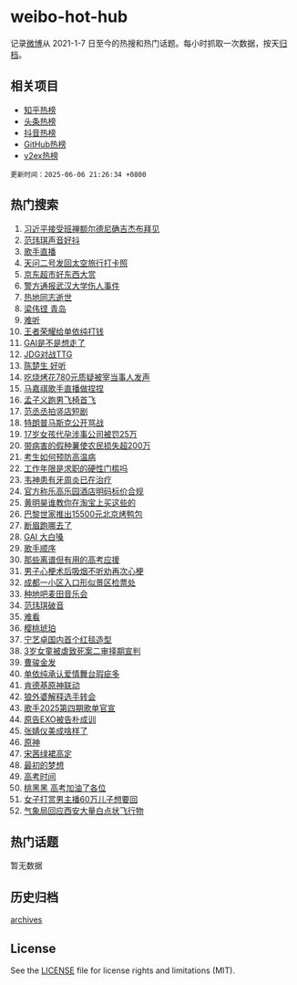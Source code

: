 # weibo-hot-hub

记录[微博](https://www.weibo.com)从 2021-1-7 日至今的热搜和热门话题。每小时抓取一次数据，按天[归档](archives)。

## 相关项目

- [知乎热榜](https://github.com/lonnyzhang423/zhihu-hot-hub)
- [头条热榜](https://github.com/lonnyzhang423/toutiao-hot-hub)
- [抖音热榜](https://github.com/lonnyzhang423/douyin-hot-hub)
- [GitHub热榜](https://github.com/lonnyzhang423/github-hot-hub)
- [v2ex热榜](https://github.com/lonnyzhang423/v2ex-hot-hub)


`更新时间：2025-06-06 21:26:34 +0800`

## 热门搜索

1. [习近平接受班禅额尔德尼确吉杰布拜见](https://m.weibo.cn/search?containerid=100103type%3D1%26t%3D10%26q%3D%23%E4%B9%A0%E8%BF%91%E5%B9%B3%E6%8E%A5%E5%8F%97%E7%8F%AD%E7%A6%85%E9%A2%9D%E5%B0%94%E5%BE%B7%E5%B0%BC%E7%A1%AE%E5%90%89%E6%9D%B0%E5%B8%83%E6%8B%9C%E8%A7%81%23&stream_entry_id=51&isnewpage=1&extparam=seat%3D1%26q%3D%2523%25E4%25B9%25A0%25E8%25BF%2591%25E5%25B9%25B3%25E6%258E%25A5%25E5%258F%2597%25E7%258F%25AD%25E7%25A6%2585%25E9%25A2%259D%25E5%25B0%2594%25E5%25BE%25B7%25E5%25B0%25BC%25E7%25A1%25AE%25E5%2590%2589%25E6%259D%25B0%25E5%25B8%2583%25E6%258B%259C%25E8%25A7%2581%2523%26filter_type%3Drealtimehot%26stream_entry_id%3D51%26c_type%3D51%26pos%3D0%26cate%3D10103%26dgr%3D0%26display_time%3D1749216388%26pre_seqid%3D17492163888369102902788)
1. [范玮琪声音好抖](https://m.weibo.cn/search?containerid=100103type%3D1%26t%3D10%26q%3D%E8%8C%83%E7%8E%AE%E7%90%AA%E5%A3%B0%E9%9F%B3%E5%A5%BD%E6%8A%96&stream_entry_id=31&isnewpage=1&extparam=seat%3D1%26flag%3D4%26c_type%3D31%26pos%3D0%26cate%3D5001%26q%3D%25E8%258C%2583%25E7%258E%25AE%25E7%2590%25AA%25E5%25A3%25B0%25E9%259F%25B3%25E5%25A5%25BD%25E6%258A%2596%26band_rank%3D1%26stream_entry_id%3D31%26filter_type%3Drealtimehot%26realpos%3D1%26lcate%3D5001%26dgr%3D0%26display_time%3D1749216388%26pre_seqid%3D17492163888369102902788)
1. [歌手直播](https://m.weibo.cn/search?containerid=100103type%3D1%26t%3D10%26q%3D%E6%AD%8C%E6%89%8B%E7%9B%B4%E6%92%AD&stream_entry_id=31&isnewpage=1&extparam=seat%3D1%26flag%3D2%26c_type%3D31%26pos%3D1%26cate%3D5001%26q%3D%25E6%25AD%258C%25E6%2589%258B%25E7%259B%25B4%25E6%2592%25AD%26band_rank%3D2%26stream_entry_id%3D31%26filter_type%3Drealtimehot%26realpos%3D2%26lcate%3D5001%26dgr%3D0%26display_time%3D1749216388%26pre_seqid%3D17492163888369102902788)
1. [天问二号发回太空旅行打卡照](https://m.weibo.cn/search?containerid=100103type%3D1%26t%3D10%26q%3D%23%E5%A4%A9%E9%97%AE%E4%BA%8C%E5%8F%B7%E5%8F%91%E5%9B%9E%E5%A4%AA%E7%A9%BA%E6%97%85%E8%A1%8C%E6%89%93%E5%8D%A1%E7%85%A7%23&stream_entry_id=31&isnewpage=1&extparam=seat%3D1%26flag%3D0%26c_type%3D31%26pos%3D2%26cate%3D5001%26q%3D%2523%25E5%25A4%25A9%25E9%2597%25AE%25E4%25BA%258C%25E5%258F%25B7%25E5%258F%2591%25E5%259B%259E%25E5%25A4%25AA%25E7%25A9%25BA%25E6%2597%2585%25E8%25A1%258C%25E6%2589%2593%25E5%258D%25A1%25E7%2585%25A7%2523%26band_rank%3D3%26stream_entry_id%3D31%26filter_type%3Drealtimehot%26realpos%3D3%26lcate%3D5001%26dgr%3D0%26display_time%3D1749216388%26pre_seqid%3D17492163888369102902788)
1. [京东超市好东西大赏](https://m.weibo.cn/search?containerid=100103type%3D1%26t%3D10%26q%3D%23%E4%BA%AC%E4%B8%9C%E8%B6%85%E5%B8%82%E5%A5%BD%E4%B8%9C%E8%A5%BF%E5%A4%A7%E8%B5%8F%23&stream_entry_id=31&isnewpage=1&extparam=seat%3D1%26filter_type%3Drealtimehot%26c_type%3D31%26pos%3D3%26cate%3D5001%26q%3D%2523%25E4%25BA%25AC%25E4%25B8%259C%25E8%25B6%2585%25E5%25B8%2582%25E5%25A5%25BD%25E4%25B8%259C%25E8%25A5%25BF%25E5%25A4%25A7%25E8%25B5%258F%2523%26band_rank%3D4%26dgr%3D0%26adid%3D288799%26is_ad_pos%3D1%26topic_ad%3D1%26lcate%3D5001%26stream_entry_id%3D31%26display_time%3D1749216388%26pre_seqid%3D17492163888369102902788)
1. [警方通报武汉大学伤人事件](https://m.weibo.cn/search?containerid=100103type%3D1%26t%3D10%26q%3D%23%E8%AD%A6%E6%96%B9%E9%80%9A%E6%8A%A5%E6%AD%A6%E6%B1%89%E5%A4%A7%E5%AD%A6%E4%BC%A4%E4%BA%BA%E4%BA%8B%E4%BB%B6%23&stream_entry_id=31&isnewpage=1&extparam=seat%3D1%26flag%3D0%26c_type%3D31%26pos%3D4%26cate%3D5001%26q%3D%2523%25E8%25AD%25A6%25E6%2596%25B9%25E9%2580%259A%25E6%258A%25A5%25E6%25AD%25A6%25E6%25B1%2589%25E5%25A4%25A7%25E5%25AD%25A6%25E4%25BC%25A4%25E4%25BA%25BA%25E4%25BA%258B%25E4%25BB%25B6%2523%26band_rank%3D4%26stream_entry_id%3D31%26filter_type%3Drealtimehot%26realpos%3D4%26lcate%3D5001%26dgr%3D0%26display_time%3D1749216388%26pre_seqid%3D17492163888369102902788)
1. [热地同志逝世](https://m.weibo.cn/search?containerid=100103type%3D1%26t%3D10%26q%3D%23%E7%83%AD%E5%9C%B0%E5%90%8C%E5%BF%97%E9%80%9D%E4%B8%96%23&stream_entry_id=31&isnewpage=1&extparam=seat%3D1%26flag%3D1%26c_type%3D31%26pos%3D5%26cate%3D5001%26q%3D%2523%25E7%2583%25AD%25E5%259C%25B0%25E5%2590%258C%25E5%25BF%2597%25E9%2580%259D%25E4%25B8%2596%2523%26band_rank%3D5%26stream_entry_id%3D31%26filter_type%3Drealtimehot%26realpos%3D5%26lcate%3D5001%26dgr%3D0%26display_time%3D1749216388%26pre_seqid%3D17492163888369102902788)
1. [梁伟铿 青岛](https://m.weibo.cn/search?containerid=100103type%3D1%26t%3D10%26q%3D%E6%A2%81%E4%BC%9F%E9%93%BF+%E9%9D%92%E5%B2%9B&stream_entry_id=31&isnewpage=1&extparam=seat%3D1%26flag%3D1%26c_type%3D31%26pos%3D6%26cate%3D5001%26q%3D%25E6%25A2%2581%25E4%25BC%259F%25E9%2593%25BF%2520%25E9%259D%2592%25E5%25B2%259B%26band_rank%3D6%26stream_entry_id%3D31%26filter_type%3Drealtimehot%26realpos%3D6%26lcate%3D5001%26dgr%3D0%26display_time%3D1749216388%26pre_seqid%3D17492163888369102902788)
1. [难听](https://m.weibo.cn/search?containerid=100103type%3D1%26t%3D10%26q%3D%E9%9A%BE%E5%90%AC&stream_entry_id=31&isnewpage=1&extparam=seat%3D1%26flag%3D1%26c_type%3D31%26pos%3D7%26cate%3D5001%26q%3D%25E9%259A%25BE%25E5%2590%25AC%26band_rank%3D7%26stream_entry_id%3D31%26filter_type%3Drealtimehot%26realpos%3D7%26lcate%3D5001%26dgr%3D0%26display_time%3D1749216388%26pre_seqid%3D17492163888369102902788)
1. [王者荣耀给单依纯打钱](https://m.weibo.cn/search?containerid=100103type%3D1%26t%3D10%26q%3D%E7%8E%8B%E8%80%85%E8%8D%A3%E8%80%80%E7%BB%99%E5%8D%95%E4%BE%9D%E7%BA%AF%E6%89%93%E9%92%B1&stream_entry_id=31&isnewpage=1&extparam=seat%3D1%26flag%3D1%26c_type%3D31%26pos%3D8%26cate%3D5001%26q%3D%25E7%258E%258B%25E8%2580%2585%25E8%258D%25A3%25E8%2580%2580%25E7%25BB%2599%25E5%258D%2595%25E4%25BE%259D%25E7%25BA%25AF%25E6%2589%2593%25E9%2592%25B1%26band_rank%3D8%26stream_entry_id%3D31%26filter_type%3Drealtimehot%26realpos%3D8%26lcate%3D5001%26dgr%3D0%26display_time%3D1749216388%26pre_seqid%3D17492163888369102902788)
1. [GAI是不是想走了](https://m.weibo.cn/search?containerid=100103type%3D1%26t%3D10%26q%3DGAI%E6%98%AF%E4%B8%8D%E6%98%AF%E6%83%B3%E8%B5%B0%E4%BA%86&stream_entry_id=31&isnewpage=1&extparam=seat%3D1%26flag%3D1%26c_type%3D31%26pos%3D9%26cate%3D5001%26q%3DGAI%25E6%2598%25AF%25E4%25B8%258D%25E6%2598%25AF%25E6%2583%25B3%25E8%25B5%25B0%25E4%25BA%2586%26band_rank%3D9%26stream_entry_id%3D31%26filter_type%3Drealtimehot%26realpos%3D9%26lcate%3D5001%26dgr%3D0%26display_time%3D1749216388%26pre_seqid%3D17492163888369102902788)
1. [JDG对战TTG](https://m.weibo.cn/search?containerid=100103type%3D1%26t%3D10%26q%3DJDG%E5%AF%B9%E6%88%98TTG&stream_entry_id=31&isnewpage=1&extparam=seat%3D1%26flag%3D1%26c_type%3D31%26pos%3D10%26cate%3D5001%26q%3DJDG%25E5%25AF%25B9%25E6%2588%2598TTG%26band_rank%3D10%26stream_entry_id%3D31%26filter_type%3Drealtimehot%26realpos%3D10%26lcate%3D5001%26dgr%3D0%26display_time%3D1749216388%26pre_seqid%3D17492163888369102902788)
1. [陈楚生 好听](https://m.weibo.cn/search?containerid=100103type%3D1%26t%3D10%26q%3D%E9%99%88%E6%A5%9A%E7%94%9F+%E5%A5%BD%E5%90%AC&stream_entry_id=31&isnewpage=1&extparam=seat%3D1%26flag%3D1%26c_type%3D31%26pos%3D11%26cate%3D5001%26q%3D%25E9%2599%2588%25E6%25A5%259A%25E7%2594%259F%2520%25E5%25A5%25BD%25E5%2590%25AC%26band_rank%3D11%26stream_entry_id%3D31%26filter_type%3Drealtimehot%26realpos%3D11%26lcate%3D5001%26dgr%3D0%26display_time%3D1749216388%26pre_seqid%3D17492163888369102902788)
1. [吃烧烤花780元质疑被宰当事人发声](https://m.weibo.cn/search?containerid=100103type%3D1%26t%3D10%26q%3D%23%E5%90%83%E7%83%A7%E7%83%A4%E8%8A%B1780%E5%85%83%E8%B4%A8%E7%96%91%E8%A2%AB%E5%AE%B0%E5%BD%93%E4%BA%8B%E4%BA%BA%E5%8F%91%E5%A3%B0%23&stream_entry_id=31&isnewpage=1&extparam=seat%3D1%26flag%3D1%26c_type%3D31%26pos%3D12%26cate%3D5001%26q%3D%2523%25E5%2590%2583%25E7%2583%25A7%25E7%2583%25A4%25E8%258A%25B1780%25E5%2585%2583%25E8%25B4%25A8%25E7%2596%2591%25E8%25A2%25AB%25E5%25AE%25B0%25E5%25BD%2593%25E4%25BA%258B%25E4%25BA%25BA%25E5%258F%2591%25E5%25A3%25B0%2523%26band_rank%3D12%26stream_entry_id%3D31%26filter_type%3Drealtimehot%26realpos%3D12%26lcate%3D5001%26dgr%3D0%26display_time%3D1749216388%26pre_seqid%3D17492163888369102902788)
1. [马嘉祺歌手直播做捏捏](https://m.weibo.cn/search?containerid=100103type%3D1%26t%3D10%26q%3D%23%E9%A9%AC%E5%98%89%E7%A5%BA%E6%AD%8C%E6%89%8B%E7%9B%B4%E6%92%AD%E5%81%9A%E6%8D%8F%E6%8D%8F%23&stream_entry_id=31&isnewpage=1&extparam=seat%3D1%26flag%3D1%26c_type%3D31%26pos%3D13%26cate%3D5001%26q%3D%2523%25E9%25A9%25AC%25E5%2598%2589%25E7%25A5%25BA%25E6%25AD%258C%25E6%2589%258B%25E7%259B%25B4%25E6%2592%25AD%25E5%2581%259A%25E6%258D%258F%25E6%258D%258F%2523%26band_rank%3D13%26stream_entry_id%3D31%26filter_type%3Drealtimehot%26realpos%3D13%26lcate%3D5001%26dgr%3D0%26display_time%3D1749216388%26pre_seqid%3D17492163888369102902788)
1. [孟子义跑男飞椅首飞](https://m.weibo.cn/search?containerid=100103type%3D1%26t%3D10%26q%3D%E5%AD%9F%E5%AD%90%E4%B9%89%E8%B7%91%E7%94%B7%E9%A3%9E%E6%A4%85%E9%A6%96%E9%A3%9E&stream_entry_id=31&isnewpage=1&extparam=seat%3D1%26flag%3D1%26c_type%3D31%26pos%3D14%26cate%3D5001%26q%3D%25E5%25AD%259F%25E5%25AD%2590%25E4%25B9%2589%25E8%25B7%2591%25E7%2594%25B7%25E9%25A3%259E%25E6%25A4%2585%25E9%25A6%2596%25E9%25A3%259E%26band_rank%3D14%26stream_entry_id%3D31%26filter_type%3Drealtimehot%26realpos%3D14%26lcate%3D5001%26dgr%3D0%26display_time%3D1749216388%26pre_seqid%3D17492163888369102902788)
1. [范丞丞拍竖店短剧](https://m.weibo.cn/search?containerid=100103type%3D1%26t%3D10%26q%3D%E8%8C%83%E4%B8%9E%E4%B8%9E%E6%8B%8D%E7%AB%96%E5%BA%97%E7%9F%AD%E5%89%A7&stream_entry_id=31&isnewpage=1&extparam=seat%3D1%26flag%3D1%26c_type%3D31%26pos%3D15%26cate%3D5001%26q%3D%25E8%258C%2583%25E4%25B8%259E%25E4%25B8%259E%25E6%258B%258D%25E7%25AB%2596%25E5%25BA%2597%25E7%259F%25AD%25E5%2589%25A7%26band_rank%3D15%26stream_entry_id%3D31%26filter_type%3Drealtimehot%26realpos%3D15%26lcate%3D5001%26dgr%3D0%26display_time%3D1749216388%26pre_seqid%3D17492163888369102902788)
1. [特朗普马斯克公开骂战](https://m.weibo.cn/search?containerid=100103type%3D1%26t%3D10%26q%3D%23%E7%89%B9%E6%9C%97%E6%99%AE%E9%A9%AC%E6%96%AF%E5%85%8B%E5%85%AC%E5%BC%80%E9%AA%82%E6%88%98%23&stream_entry_id=31&isnewpage=1&extparam=seat%3D1%26flag%3D2%26c_type%3D31%26pos%3D16%26cate%3D5001%26q%3D%2523%25E7%2589%25B9%25E6%259C%2597%25E6%2599%25AE%25E9%25A9%25AC%25E6%2596%25AF%25E5%2585%258B%25E5%2585%25AC%25E5%25BC%2580%25E9%25AA%2582%25E6%2588%2598%2523%26band_rank%3D16%26stream_entry_id%3D31%26filter_type%3Drealtimehot%26realpos%3D16%26lcate%3D5001%26dgr%3D0%26display_time%3D1749216388%26pre_seqid%3D17492163888369102902788)
1. [17岁女孩代孕涉事公司被罚25万](https://m.weibo.cn/search?containerid=100103type%3D1%26t%3D10%26q%3D%2317%E5%B2%81%E5%A5%B3%E5%AD%A9%E4%BB%A3%E5%AD%95%E6%B6%89%E4%BA%8B%E5%85%AC%E5%8F%B8%E8%A2%AB%E7%BD%9A25%E4%B8%87%23&stream_entry_id=31&isnewpage=1&extparam=seat%3D1%26flag%3D1%26c_type%3D31%26pos%3D17%26cate%3D5001%26q%3D%252317%25E5%25B2%2581%25E5%25A5%25B3%25E5%25AD%25A9%25E4%25BB%25A3%25E5%25AD%2595%25E6%25B6%2589%25E4%25BA%258B%25E5%2585%25AC%25E5%258F%25B8%25E8%25A2%25AB%25E7%25BD%259A25%25E4%25B8%2587%2523%26band_rank%3D17%26stream_entry_id%3D31%26filter_type%3Drealtimehot%26realpos%3D17%26lcate%3D5001%26dgr%3D0%26display_time%3D1749216388%26pre_seqid%3D17492163888369102902788)
1. [带病害的假种薯使农民损失超200万](https://m.weibo.cn/search?containerid=100103type%3D1%26t%3D10%26q%3D%23%E5%B8%A6%E7%97%85%E5%AE%B3%E7%9A%84%E5%81%87%E7%A7%8D%E8%96%AF%E4%BD%BF%E5%86%9C%E6%B0%91%E6%8D%9F%E5%A4%B1%E8%B6%85200%E4%B8%87%23&stream_entry_id=31&isnewpage=1&extparam=seat%3D1%26flag%3D1%26c_type%3D31%26pos%3D18%26cate%3D5001%26q%3D%2523%25E5%25B8%25A6%25E7%2597%2585%25E5%25AE%25B3%25E7%259A%2584%25E5%2581%2587%25E7%25A7%258D%25E8%2596%25AF%25E4%25BD%25BF%25E5%2586%259C%25E6%25B0%2591%25E6%258D%259F%25E5%25A4%25B1%25E8%25B6%2585200%25E4%25B8%2587%2523%26band_rank%3D18%26stream_entry_id%3D31%26filter_type%3Drealtimehot%26realpos%3D18%26lcate%3D5001%26dgr%3D0%26display_time%3D1749216388%26pre_seqid%3D17492163888369102902788)
1. [考生如何预防高温病](https://m.weibo.cn/search?containerid=100103type%3D1%26t%3D10%26q%3D%E8%80%83%E7%94%9F%E5%A6%82%E4%BD%95%E9%A2%84%E9%98%B2%E9%AB%98%E6%B8%A9%E7%97%85&stream_entry_id=31&isnewpage=1&extparam=seat%3D1%26filter_type%3Drealtimehot%26c_type%3D31%26pos%3D19%26cate%3D5001%26q%3D%25E8%2580%2583%25E7%2594%259F%25E5%25A6%2582%25E4%25BD%2595%25E9%25A2%2584%25E9%2598%25B2%25E9%25AB%2598%25E6%25B8%25A9%25E7%2597%2585%26band_rank%3D19%26dgr%3D0%26flag%3D1%26lcate%3D5001%26realpos%3D19%26is_ai_ask%3D1%26stream_entry_id%3D31%26display_time%3D1749216388%26pre_seqid%3D17492163888369102902788)
1. [工作年限是求职的硬性门槛吗](https://m.weibo.cn/search?containerid=100103type%3D1%26t%3D10%26q%3D%E5%B7%A5%E4%BD%9C%E5%B9%B4%E9%99%90%E6%98%AF%E6%B1%82%E8%81%8C%E7%9A%84%E7%A1%AC%E6%80%A7%E9%97%A8%E6%A7%9B%E5%90%97&stream_entry_id=31&isnewpage=1&extparam=seat%3D1%26filter_type%3Drealtimehot%26c_type%3D31%26pos%3D20%26cate%3D5001%26q%3D%25E5%25B7%25A5%25E4%25BD%259C%25E5%25B9%25B4%25E9%2599%2590%25E6%2598%25AF%25E6%25B1%2582%25E8%2581%258C%25E7%259A%2584%25E7%25A1%25AC%25E6%2580%25A7%25E9%2597%25A8%25E6%25A7%259B%25E5%2590%2597%26band_rank%3D20%26dgr%3D0%26flag%3D1%26lcate%3D5001%26realpos%3D20%26is_ai_ask%3D1%26stream_entry_id%3D31%26display_time%3D1749216388%26pre_seqid%3D17492163888369102902788)
1. [韦神患有牙周炎已在治疗](https://m.weibo.cn/search?containerid=100103type%3D1%26t%3D10%26q%3D%23%E9%9F%A6%E7%A5%9E%E6%82%A3%E6%9C%89%E7%89%99%E5%91%A8%E7%82%8E%E5%B7%B2%E5%9C%A8%E6%B2%BB%E7%96%97%23&stream_entry_id=31&isnewpage=1&extparam=seat%3D1%26flag%3D0%26c_type%3D31%26pos%3D21%26cate%3D5001%26q%3D%2523%25E9%259F%25A6%25E7%25A5%259E%25E6%2582%25A3%25E6%259C%2589%25E7%2589%2599%25E5%2591%25A8%25E7%2582%258E%25E5%25B7%25B2%25E5%259C%25A8%25E6%25B2%25BB%25E7%2596%2597%2523%26band_rank%3D21%26stream_entry_id%3D31%26filter_type%3Drealtimehot%26realpos%3D21%26lcate%3D5001%26dgr%3D0%26display_time%3D1749216388%26pre_seqid%3D17492163888369102902788)
1. [官方称乐高乐园酒店明码标价合规](https://m.weibo.cn/search?containerid=100103type%3D1%26t%3D10%26q%3D%23%E5%AE%98%E6%96%B9%E7%A7%B0%E4%B9%90%E9%AB%98%E4%B9%90%E5%9B%AD%E9%85%92%E5%BA%97%E6%98%8E%E7%A0%81%E6%A0%87%E4%BB%B7%E5%90%88%E8%A7%84%23&stream_entry_id=31&isnewpage=1&extparam=seat%3D1%26flag%3D1%26c_type%3D31%26pos%3D22%26cate%3D5001%26q%3D%2523%25E5%25AE%2598%25E6%2596%25B9%25E7%25A7%25B0%25E4%25B9%2590%25E9%25AB%2598%25E4%25B9%2590%25E5%259B%25AD%25E9%2585%2592%25E5%25BA%2597%25E6%2598%258E%25E7%25A0%2581%25E6%25A0%2587%25E4%25BB%25B7%25E5%2590%2588%25E8%25A7%2584%2523%26band_rank%3D22%26stream_entry_id%3D31%26filter_type%3Drealtimehot%26realpos%3D22%26lcate%3D5001%26dgr%3D0%26display_time%3D1749216388%26pre_seqid%3D17492163888369102902788)
1. [黄明昊谁教你在淘宝上买这些的](https://m.weibo.cn/search?containerid=100103type%3D1%26t%3D10%26q%3D%23%E9%BB%84%E6%98%8E%E6%98%8A%E8%B0%81%E6%95%99%E4%BD%A0%E5%9C%A8%E6%B7%98%E5%AE%9D%E4%B8%8A%E4%B9%B0%E8%BF%99%E4%BA%9B%E7%9A%84%23&stream_entry_id=31&isnewpage=1&extparam=seat%3D1%26flag%3D1%26c_type%3D31%26pos%3D23%26cate%3D5001%26q%3D%2523%25E9%25BB%2584%25E6%2598%258E%25E6%2598%258A%25E8%25B0%2581%25E6%2595%2599%25E4%25BD%25A0%25E5%259C%25A8%25E6%25B7%2598%25E5%25AE%259D%25E4%25B8%258A%25E4%25B9%25B0%25E8%25BF%2599%25E4%25BA%259B%25E7%259A%2584%2523%26band_rank%3D23%26stream_entry_id%3D31%26filter_type%3Drealtimehot%26realpos%3D23%26lcate%3D5001%26dgr%3D0%26display_time%3D1749216388%26pre_seqid%3D17492163888369102902788)
1. [巴黎世家推出15500元北京烤鸭包](https://m.weibo.cn/search?containerid=100103type%3D1%26t%3D10%26q%3D%23%E5%B7%B4%E9%BB%8E%E4%B8%96%E5%AE%B6%E6%8E%A8%E5%87%BA15500%E5%85%83%E5%8C%97%E4%BA%AC%E7%83%A4%E9%B8%AD%E5%8C%85%23&stream_entry_id=31&isnewpage=1&extparam=seat%3D1%26flag%3D0%26c_type%3D31%26pos%3D24%26cate%3D5001%26q%3D%2523%25E5%25B7%25B4%25E9%25BB%258E%25E4%25B8%2596%25E5%25AE%25B6%25E6%258E%25A8%25E5%2587%25BA15500%25E5%2585%2583%25E5%258C%2597%25E4%25BA%25AC%25E7%2583%25A4%25E9%25B8%25AD%25E5%258C%2585%2523%26band_rank%3D24%26stream_entry_id%3D31%26filter_type%3Drealtimehot%26realpos%3D24%26lcate%3D5001%26dgr%3D0%26display_time%3D1749216388%26pre_seqid%3D17492163888369102902788)
1. [断眉跑哪去了](https://m.weibo.cn/search?containerid=100103type%3D1%26t%3D10%26q%3D%E6%96%AD%E7%9C%89%E8%B7%91%E5%93%AA%E5%8E%BB%E4%BA%86&stream_entry_id=31&isnewpage=1&extparam=seat%3D1%26flag%3D1%26c_type%3D31%26pos%3D25%26cate%3D5001%26q%3D%25E6%2596%25AD%25E7%259C%2589%25E8%25B7%2591%25E5%2593%25AA%25E5%258E%25BB%25E4%25BA%2586%26band_rank%3D25%26stream_entry_id%3D31%26filter_type%3Drealtimehot%26realpos%3D25%26lcate%3D5001%26dgr%3D0%26display_time%3D1749216388%26pre_seqid%3D17492163888369102902788)
1. [GAI 大白嗓](https://m.weibo.cn/search?containerid=100103type%3D1%26t%3D10%26q%3DGAI+%E5%A4%A7%E7%99%BD%E5%97%93&stream_entry_id=31&isnewpage=1&extparam=seat%3D1%26flag%3D1%26c_type%3D31%26pos%3D26%26cate%3D5001%26q%3DGAI%2520%25E5%25A4%25A7%25E7%2599%25BD%25E5%2597%2593%26band_rank%3D26%26stream_entry_id%3D31%26filter_type%3Drealtimehot%26realpos%3D26%26lcate%3D5001%26dgr%3D0%26display_time%3D1749216388%26pre_seqid%3D17492163888369102902788)
1. [歌手顺序](https://m.weibo.cn/search?containerid=100103type%3D1%26t%3D10%26q%3D%E6%AD%8C%E6%89%8B%E9%A1%BA%E5%BA%8F&stream_entry_id=31&isnewpage=1&extparam=seat%3D1%26flag%3D1%26c_type%3D31%26pos%3D27%26cate%3D5001%26q%3D%25E6%25AD%258C%25E6%2589%258B%25E9%25A1%25BA%25E5%25BA%258F%26band_rank%3D27%26stream_entry_id%3D31%26filter_type%3Drealtimehot%26realpos%3D27%26lcate%3D5001%26dgr%3D0%26display_time%3D1749216388%26pre_seqid%3D17492163888369102902788)
1. [那些离谱但有用的高考应援](https://m.weibo.cn/search?containerid=100103type%3D1%26t%3D10%26q%3D%23%E9%82%A3%E4%BA%9B%E7%A6%BB%E8%B0%B1%E4%BD%86%E6%9C%89%E7%94%A8%E7%9A%84%E9%AB%98%E8%80%83%E5%BA%94%E6%8F%B4%23&stream_entry_id=31&isnewpage=1&extparam=seat%3D1%26flag%3D1%26c_type%3D31%26pos%3D28%26cate%3D5001%26q%3D%2523%25E9%2582%25A3%25E4%25BA%259B%25E7%25A6%25BB%25E8%25B0%25B1%25E4%25BD%2586%25E6%259C%2589%25E7%2594%25A8%25E7%259A%2584%25E9%25AB%2598%25E8%2580%2583%25E5%25BA%2594%25E6%258F%25B4%2523%26band_rank%3D28%26stream_entry_id%3D31%26filter_type%3Drealtimehot%26realpos%3D28%26lcate%3D5001%26dgr%3D0%26display_time%3D1749216388%26pre_seqid%3D17492163888369102902788)
1. [男子心梗术后吸烟不听劝再次心梗](https://m.weibo.cn/search?containerid=100103type%3D1%26t%3D10%26q%3D%23%E7%94%B7%E5%AD%90%E5%BF%83%E6%A2%97%E6%9C%AF%E5%90%8E%E5%90%B8%E7%83%9F%E4%B8%8D%E5%90%AC%E5%8A%9D%E5%86%8D%E6%AC%A1%E5%BF%83%E6%A2%97%23&stream_entry_id=31&isnewpage=1&extparam=seat%3D1%26flag%3D1%26c_type%3D31%26pos%3D29%26cate%3D5001%26q%3D%2523%25E7%2594%25B7%25E5%25AD%2590%25E5%25BF%2583%25E6%25A2%2597%25E6%259C%25AF%25E5%2590%258E%25E5%2590%25B8%25E7%2583%259F%25E4%25B8%258D%25E5%2590%25AC%25E5%258A%259D%25E5%2586%258D%25E6%25AC%25A1%25E5%25BF%2583%25E6%25A2%2597%2523%26band_rank%3D29%26stream_entry_id%3D31%26filter_type%3Drealtimehot%26realpos%3D29%26lcate%3D5001%26dgr%3D0%26display_time%3D1749216388%26pre_seqid%3D17492163888369102902788)
1. [成都一小区入口形似景区检票处](https://m.weibo.cn/search?containerid=100103type%3D1%26t%3D10%26q%3D%23%E6%88%90%E9%83%BD%E4%B8%80%E5%B0%8F%E5%8C%BA%E5%85%A5%E5%8F%A3%E5%BD%A2%E4%BC%BC%E6%99%AF%E5%8C%BA%E6%A3%80%E7%A5%A8%E5%A4%84%23&stream_entry_id=31&isnewpage=1&extparam=seat%3D1%26flag%3D0%26c_type%3D31%26pos%3D30%26cate%3D5001%26q%3D%2523%25E6%2588%2590%25E9%2583%25BD%25E4%25B8%2580%25E5%25B0%258F%25E5%258C%25BA%25E5%2585%25A5%25E5%258F%25A3%25E5%25BD%25A2%25E4%25BC%25BC%25E6%2599%25AF%25E5%258C%25BA%25E6%25A3%2580%25E7%25A5%25A8%25E5%25A4%2584%2523%26band_rank%3D30%26stream_entry_id%3D31%26filter_type%3Drealtimehot%26realpos%3D30%26lcate%3D5001%26dgr%3D0%26display_time%3D1749216388%26pre_seqid%3D17492163888369102902788)
1. [种地吧麦田音乐会](https://m.weibo.cn/search?containerid=100103type%3D1%26t%3D10%26q%3D%E7%A7%8D%E5%9C%B0%E5%90%A7%E9%BA%A6%E7%94%B0%E9%9F%B3%E4%B9%90%E4%BC%9A&stream_entry_id=31&isnewpage=1&extparam=seat%3D1%26flag%3D0%26c_type%3D31%26pos%3D31%26cate%3D5001%26q%3D%25E7%25A7%258D%25E5%259C%25B0%25E5%2590%25A7%25E9%25BA%25A6%25E7%2594%25B0%25E9%259F%25B3%25E4%25B9%2590%25E4%25BC%259A%26band_rank%3D31%26stream_entry_id%3D31%26filter_type%3Drealtimehot%26realpos%3D31%26lcate%3D5001%26dgr%3D0%26display_time%3D1749216388%26pre_seqid%3D17492163888369102902788)
1. [范玮琪破音](https://m.weibo.cn/search?containerid=100103type%3D1%26t%3D10%26q%3D%E8%8C%83%E7%8E%AE%E7%90%AA%E7%A0%B4%E9%9F%B3&stream_entry_id=31&isnewpage=1&extparam=seat%3D1%26flag%3D1%26c_type%3D31%26pos%3D32%26cate%3D5001%26q%3D%25E8%258C%2583%25E7%258E%25AE%25E7%2590%25AA%25E7%25A0%25B4%25E9%259F%25B3%26band_rank%3D32%26stream_entry_id%3D31%26filter_type%3Drealtimehot%26realpos%3D32%26lcate%3D5001%26dgr%3D0%26display_time%3D1749216388%26pre_seqid%3D17492163888369102902788)
1. [难看](https://m.weibo.cn/search?containerid=100103type%3D1%26t%3D10%26q%3D%E9%9A%BE%E7%9C%8B&stream_entry_id=31&isnewpage=1&extparam=seat%3D1%26flag%3D0%26c_type%3D31%26pos%3D33%26cate%3D5001%26q%3D%25E9%259A%25BE%25E7%259C%258B%26band_rank%3D33%26stream_entry_id%3D31%26filter_type%3Drealtimehot%26realpos%3D33%26lcate%3D5001%26dgr%3D0%26display_time%3D1749216388%26pre_seqid%3D17492163888369102902788)
1. [樱桃琥珀](https://m.weibo.cn/search?containerid=100103type%3D1%26t%3D10%26q%3D%E6%A8%B1%E6%A1%83%E7%90%A5%E7%8F%80&stream_entry_id=31&isnewpage=1&extparam=seat%3D1%26flag%3D0%26c_type%3D31%26pos%3D34%26cate%3D5001%26q%3D%25E6%25A8%25B1%25E6%25A1%2583%25E7%2590%25A5%25E7%258F%2580%26band_rank%3D34%26stream_entry_id%3D31%26filter_type%3Drealtimehot%26realpos%3D34%26lcate%3D5001%26dgr%3D0%26display_time%3D1749216388%26pre_seqid%3D17492163888369102902788)
1. [宁艺卓国内首个红毯造型](https://m.weibo.cn/search?containerid=100103type%3D1%26t%3D10%26q%3D%23%E5%AE%81%E8%89%BA%E5%8D%93%E5%9B%BD%E5%86%85%E9%A6%96%E4%B8%AA%E7%BA%A2%E6%AF%AF%E9%80%A0%E5%9E%8B%23&stream_entry_id=31&isnewpage=1&extparam=seat%3D1%26flag%3D0%26c_type%3D31%26pos%3D35%26cate%3D5001%26q%3D%2523%25E5%25AE%2581%25E8%2589%25BA%25E5%258D%2593%25E5%259B%25BD%25E5%2586%2585%25E9%25A6%2596%25E4%25B8%25AA%25E7%25BA%25A2%25E6%25AF%25AF%25E9%2580%25A0%25E5%259E%258B%2523%26band_rank%3D35%26stream_entry_id%3D31%26filter_type%3Drealtimehot%26realpos%3D35%26lcate%3D5001%26dgr%3D0%26display_time%3D1749216388%26pre_seqid%3D17492163888369102902788)
1. [3岁女童被虐致死案二审择期宣判](https://m.weibo.cn/search?containerid=100103type%3D1%26t%3D10%26q%3D%233%E5%B2%81%E5%A5%B3%E7%AB%A5%E8%A2%AB%E8%99%90%E8%87%B4%E6%AD%BB%E6%A1%88%E4%BA%8C%E5%AE%A1%E6%8B%A9%E6%9C%9F%E5%AE%A3%E5%88%A4%23&stream_entry_id=31&isnewpage=1&extparam=seat%3D1%26flag%3D1%26c_type%3D31%26pos%3D36%26cate%3D5001%26q%3D%25233%25E5%25B2%2581%25E5%25A5%25B3%25E7%25AB%25A5%25E8%25A2%25AB%25E8%2599%2590%25E8%2587%25B4%25E6%25AD%25BB%25E6%25A1%2588%25E4%25BA%258C%25E5%25AE%25A1%25E6%258B%25A9%25E6%259C%259F%25E5%25AE%25A3%25E5%2588%25A4%2523%26band_rank%3D36%26stream_entry_id%3D31%26filter_type%3Drealtimehot%26realpos%3D36%26lcate%3D5001%26dgr%3D0%26display_time%3D1749216388%26pre_seqid%3D17492163888369102902788)
1. [曹骏金发](https://m.weibo.cn/search?containerid=100103type%3D1%26t%3D10%26q%3D%23%E6%9B%B9%E9%AA%8F%E9%87%91%E5%8F%91%23&stream_entry_id=31&isnewpage=1&extparam=seat%3D1%26flag%3D0%26c_type%3D31%26pos%3D37%26cate%3D5001%26q%3D%2523%25E6%259B%25B9%25E9%25AA%258F%25E9%2587%2591%25E5%258F%2591%2523%26band_rank%3D37%26stream_entry_id%3D31%26filter_type%3Drealtimehot%26realpos%3D37%26lcate%3D5001%26dgr%3D0%26display_time%3D1749216388%26pre_seqid%3D17492163888369102902788)
1. [单依纯承认爱情舞台瑕疵多](https://m.weibo.cn/search?containerid=100103type%3D1%26t%3D10%26q%3D%23%E5%8D%95%E4%BE%9D%E7%BA%AF%E6%89%BF%E8%AE%A4%E7%88%B1%E6%83%85%E8%88%9E%E5%8F%B0%E7%91%95%E7%96%B5%E5%A4%9A%23&stream_entry_id=31&isnewpage=1&extparam=seat%3D1%26flag%3D1%26c_type%3D31%26pos%3D38%26cate%3D5001%26q%3D%2523%25E5%258D%2595%25E4%25BE%259D%25E7%25BA%25AF%25E6%2589%25BF%25E8%25AE%25A4%25E7%2588%25B1%25E6%2583%2585%25E8%2588%259E%25E5%258F%25B0%25E7%2591%2595%25E7%2596%25B5%25E5%25A4%259A%2523%26band_rank%3D38%26stream_entry_id%3D31%26filter_type%3Drealtimehot%26realpos%3D38%26lcate%3D5001%26dgr%3D0%26display_time%3D1749216388%26pre_seqid%3D17492163888369102902788)
1. [肯德基原神联动](https://m.weibo.cn/search?containerid=100103type%3D1%26t%3D10%26q%3D%23%E8%82%AF%E5%BE%B7%E5%9F%BA%E5%8E%9F%E7%A5%9E%E8%81%94%E5%8A%A8%23&stream_entry_id=31&isnewpage=1&extparam=seat%3D1%26flag%3D1%26c_type%3D31%26pos%3D39%26cate%3D5001%26q%3D%2523%25E8%2582%25AF%25E5%25BE%25B7%25E5%259F%25BA%25E5%258E%259F%25E7%25A5%259E%25E8%2581%2594%25E5%258A%25A8%2523%26band_rank%3D39%26stream_entry_id%3D31%26filter_type%3Drealtimehot%26realpos%3D39%26lcate%3D5001%26dgr%3D0%26display_time%3D1749216388%26pre_seqid%3D17492163888369102902788)
1. [狼外婆解释选手转会](https://m.weibo.cn/search?containerid=100103type%3D1%26t%3D10%26q%3D%E7%8B%BC%E5%A4%96%E5%A9%86%E8%A7%A3%E9%87%8A%E9%80%89%E6%89%8B%E8%BD%AC%E4%BC%9A&stream_entry_id=31&isnewpage=1&extparam=seat%3D1%26flag%3D1%26c_type%3D31%26pos%3D40%26cate%3D5001%26q%3D%25E7%258B%25BC%25E5%25A4%2596%25E5%25A9%2586%25E8%25A7%25A3%25E9%2587%258A%25E9%2580%2589%25E6%2589%258B%25E8%25BD%25AC%25E4%25BC%259A%26band_rank%3D40%26stream_entry_id%3D31%26filter_type%3Drealtimehot%26realpos%3D40%26lcate%3D5001%26dgr%3D0%26display_time%3D1749216388%26pre_seqid%3D17492163888369102902788)
1. [歌手2025第四期歌单官宣](https://m.weibo.cn/search?containerid=100103type%3D1%26t%3D10%26q%3D%23%E6%AD%8C%E6%89%8B2025%E7%AC%AC%E5%9B%9B%E6%9C%9F%E6%AD%8C%E5%8D%95%E5%AE%98%E5%AE%A3%23&stream_entry_id=31&isnewpage=1&extparam=seat%3D1%26flag%3D0%26c_type%3D31%26pos%3D41%26cate%3D5001%26q%3D%2523%25E6%25AD%258C%25E6%2589%258B2025%25E7%25AC%25AC%25E5%259B%259B%25E6%259C%259F%25E6%25AD%258C%25E5%258D%2595%25E5%25AE%2598%25E5%25AE%25A3%2523%26band_rank%3D41%26stream_entry_id%3D31%26filter_type%3Drealtimehot%26realpos%3D41%26lcate%3D5001%26dgr%3D0%26display_time%3D1749216388%26pre_seqid%3D17492163888369102902788)
1. [原告EXO被告朴成训](https://m.weibo.cn/search?containerid=100103type%3D1%26t%3D10%26q%3D%E5%8E%9F%E5%91%8AEXO%E8%A2%AB%E5%91%8A%E6%9C%B4%E6%88%90%E8%AE%AD&stream_entry_id=31&isnewpage=1&extparam=seat%3D1%26flag%3D0%26c_type%3D31%26pos%3D42%26cate%3D5001%26q%3D%25E5%258E%259F%25E5%2591%258AEXO%25E8%25A2%25AB%25E5%2591%258A%25E6%259C%25B4%25E6%2588%2590%25E8%25AE%25AD%26band_rank%3D42%26stream_entry_id%3D31%26filter_type%3Drealtimehot%26realpos%3D42%26lcate%3D5001%26dgr%3D0%26display_time%3D1749216388%26pre_seqid%3D17492163888369102902788)
1. [张婧仪美成啥样了](https://m.weibo.cn/search?containerid=100103type%3D1%26t%3D10%26q%3D%23%E5%BC%A0%E5%A9%A7%E4%BB%AA%E7%BE%8E%E6%88%90%E5%95%A5%E6%A0%B7%E4%BA%86%23&stream_entry_id=31&isnewpage=1&extparam=seat%3D1%26flag%3D0%26c_type%3D31%26pos%3D43%26cate%3D5001%26q%3D%2523%25E5%25BC%25A0%25E5%25A9%25A7%25E4%25BB%25AA%25E7%25BE%258E%25E6%2588%2590%25E5%2595%25A5%25E6%25A0%25B7%25E4%25BA%2586%2523%26band_rank%3D43%26stream_entry_id%3D31%26filter_type%3Drealtimehot%26realpos%3D43%26lcate%3D5001%26dgr%3D0%26display_time%3D1749216388%26pre_seqid%3D17492163888369102902788)
1. [原神](https://m.weibo.cn/search?containerid=100103type%3D1%26t%3D10%26q%3D%E5%8E%9F%E7%A5%9E&stream_entry_id=31&isnewpage=1&extparam=seat%3D1%26flag%3D1%26c_type%3D31%26pos%3D44%26cate%3D5001%26q%3D%25E5%258E%259F%25E7%25A5%259E%26band_rank%3D44%26stream_entry_id%3D31%26filter_type%3Drealtimehot%26realpos%3D44%26lcate%3D5001%26dgr%3D0%26display_time%3D1749216388%26pre_seqid%3D17492163888369102902788)
1. [宋茜绿裙高定](https://m.weibo.cn/search?containerid=100103type%3D1%26t%3D10%26q%3D%23%E5%AE%8B%E8%8C%9C%E7%BB%BF%E8%A3%99%E9%AB%98%E5%AE%9A%23&stream_entry_id=31&isnewpage=1&extparam=seat%3D1%26flag%3D0%26c_type%3D31%26pos%3D45%26cate%3D5001%26q%3D%2523%25E5%25AE%258B%25E8%258C%259C%25E7%25BB%25BF%25E8%25A3%2599%25E9%25AB%2598%25E5%25AE%259A%2523%26band_rank%3D45%26stream_entry_id%3D31%26filter_type%3Drealtimehot%26realpos%3D45%26lcate%3D5001%26dgr%3D0%26display_time%3D1749216388%26pre_seqid%3D17492163888369102902788)
1. [最初的梦想](https://m.weibo.cn/search?containerid=100103type%3D1%26t%3D10%26q%3D%E6%9C%80%E5%88%9D%E7%9A%84%E6%A2%A6%E6%83%B3&stream_entry_id=31&isnewpage=1&extparam=seat%3D1%26flag%3D1%26c_type%3D31%26pos%3D46%26cate%3D5001%26q%3D%25E6%259C%2580%25E5%2588%259D%25E7%259A%2584%25E6%25A2%25A6%25E6%2583%25B3%26band_rank%3D46%26stream_entry_id%3D31%26filter_type%3Drealtimehot%26realpos%3D46%26lcate%3D5001%26dgr%3D0%26display_time%3D1749216388%26pre_seqid%3D17492163888369102902788)
1. [高考时间](https://m.weibo.cn/search?containerid=100103type%3D1%26t%3D10%26q%3D%E9%AB%98%E8%80%83%E6%97%B6%E9%97%B4&stream_entry_id=31&isnewpage=1&extparam=seat%3D1%26flag%3D0%26c_type%3D31%26pos%3D47%26cate%3D5001%26q%3D%25E9%25AB%2598%25E8%2580%2583%25E6%2597%25B6%25E9%2597%25B4%26band_rank%3D47%26stream_entry_id%3D31%26filter_type%3Drealtimehot%26realpos%3D47%26lcate%3D5001%26dgr%3D0%26display_time%3D1749216388%26pre_seqid%3D17492163888369102902788)
1. [桃黑黑 高考加油了各位](https://m.weibo.cn/search?containerid=100103type%3D1%26t%3D10%26q%3D%E6%A1%83%E9%BB%91%E9%BB%91+%E9%AB%98%E8%80%83%E5%8A%A0%E6%B2%B9%E4%BA%86%E5%90%84%E4%BD%8D&stream_entry_id=31&isnewpage=1&extparam=seat%3D1%26flag%3D1%26c_type%3D31%26pos%3D48%26cate%3D5001%26q%3D%25E6%25A1%2583%25E9%25BB%2591%25E9%25BB%2591%2520%25E9%25AB%2598%25E8%2580%2583%25E5%258A%25A0%25E6%25B2%25B9%25E4%25BA%2586%25E5%2590%2584%25E4%25BD%258D%26band_rank%3D48%26stream_entry_id%3D31%26filter_type%3Drealtimehot%26realpos%3D48%26lcate%3D5001%26dgr%3D0%26display_time%3D1749216388%26pre_seqid%3D17492163888369102902788)
1. [女子打赏男主播60万儿子想要回](https://m.weibo.cn/search?containerid=100103type%3D1%26t%3D10%26q%3D%23%E5%A5%B3%E5%AD%90%E6%89%93%E8%B5%8F%E7%94%B7%E4%B8%BB%E6%92%AD60%E4%B8%87%E5%84%BF%E5%AD%90%E6%83%B3%E8%A6%81%E5%9B%9E%23&stream_entry_id=31&isnewpage=1&extparam=seat%3D1%26flag%3D1%26c_type%3D31%26pos%3D49%26cate%3D5001%26q%3D%2523%25E5%25A5%25B3%25E5%25AD%2590%25E6%2589%2593%25E8%25B5%258F%25E7%2594%25B7%25E4%25B8%25BB%25E6%2592%25AD60%25E4%25B8%2587%25E5%2584%25BF%25E5%25AD%2590%25E6%2583%25B3%25E8%25A6%2581%25E5%259B%259E%2523%26band_rank%3D49%26stream_entry_id%3D31%26filter_type%3Drealtimehot%26realpos%3D49%26lcate%3D5001%26dgr%3D0%26display_time%3D1749216388%26pre_seqid%3D17492163888369102902788)
1. [气象局回应西安大量白点状飞行物](https://m.weibo.cn/search?containerid=100103type%3D1%26t%3D10%26q%3D%23%E6%B0%94%E8%B1%A1%E5%B1%80%E5%9B%9E%E5%BA%94%E8%A5%BF%E5%AE%89%E5%A4%A7%E9%87%8F%E7%99%BD%E7%82%B9%E7%8A%B6%E9%A3%9E%E8%A1%8C%E7%89%A9%23&stream_entry_id=31&isnewpage=1&extparam=seat%3D1%26flag%3D1%26c_type%3D31%26pos%3D50%26cate%3D5001%26q%3D%2523%25E6%25B0%2594%25E8%25B1%25A1%25E5%25B1%2580%25E5%259B%259E%25E5%25BA%2594%25E8%25A5%25BF%25E5%25AE%2589%25E5%25A4%25A7%25E9%2587%258F%25E7%2599%25BD%25E7%2582%25B9%25E7%258A%25B6%25E9%25A3%259E%25E8%25A1%258C%25E7%2589%25A9%2523%26band_rank%3D50%26stream_entry_id%3D31%26filter_type%3Drealtimehot%26realpos%3D50%26lcate%3D5001%26dgr%3D0%26display_time%3D1749216388%26pre_seqid%3D17492163888369102902788)

## 热门话题

暂无数据

## 历史归档

[archives](archives)

## License

See the [LICENSE](LICENSE) file for license rights and limitations (MIT).

